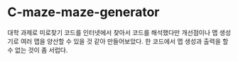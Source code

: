 # C-maze-maze-generator
대학 과제로 미로찾기 코드를 인터넷에서 찾아서 코드를 해석했다만
개선점이나 맵 생성기로 여러 맵을 양산할 수 있을 것 같아 만들어보았다.
한 코드에서 맵 생성과 출력을 할 수 없는 것이 좀 서럽다.
